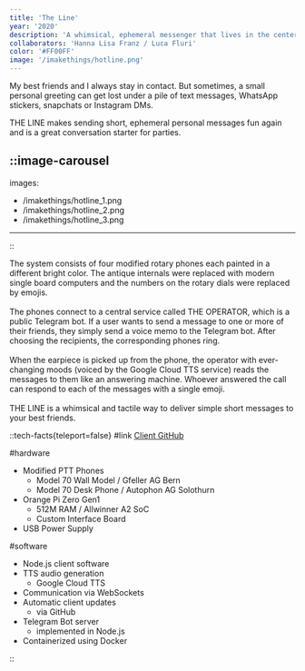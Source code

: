```yaml
---
title: 'The Line'
year: '2020'
description: 'A whimsical, ephemeral messenger that lives in the center of a communal space'
collaborators: 'Hanna Lisa Franz / Luca Fluri'
color: '#FF00FF'
image: '/imakethings/hotline.png'
---
```


My best friends and I always stay in contact. But sometimes, a small personal greeting can get lost under a pile of text messages, WhatsApp stickers, snapchats or Instagram DMs.

THE LINE makes sending short, ephemeral personal messages fun again and is a great conversation starter for parties.

::image-carousel
---
images:
- /imakethings/hotline_1.png
- /imakethings/hotline_2.png
- /imakethings/hotline_3.png
---
::

The system consists of four modified rotary phones each painted in a different bright color. The antique internals were replaced with modern single board computers and the numbers on the rotary dials were replaced by emojis.
<br><br>
The phones connect to a central service called THE OPERATOR, which is a public Telegram bot. If a user wants to send a message to one or more of their friends, they simply send a voice memo to the Telegram bot. After choosing the recipients, the corresponding phones ring.
<br><br>
When the earpiece is picked up from the phone, the operator with ever-changing moods (voiced by the Google Cloud TTS service) reads the messages to them like an answering machine. Whoever answered the call can respond to each of the messages with a single emoji.
<br><br>
THE LINE is a whimsical and tactile way to deliver simple short messages to your best friends.


::tech-facts{teleport=false}
#link
[Client GitHub](https://github.com/chdabre/hotline-client)

#hardware
- Modified PTT Phones
  - Model 70 Wall Model / Gfeller AG Bern
  - Model 70 Desk Phone / Autophon AG Solothurn
- Orange Pi Zero Gen1
    - 512M RAM / Allwinner A2 SoC
    - Custom Interface Board
- USB Power Supply
>

#software
- Node.js client software
- TTS audio generation
    - Google Cloud TTS
- Communication via WebSockets
- Automatic client updates
    - via GitHub
- Telegram Bot server
    - implemented in Node.js
- Containerized using Docker  
>
::
